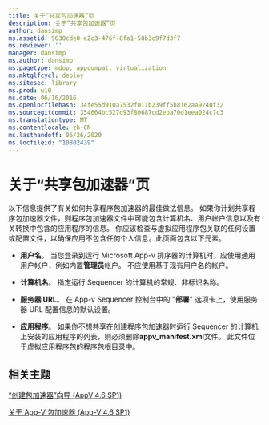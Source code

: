 ```yaml
---
title: 关于“共享包加速器”页
description: 关于“共享包加速器”页
author: dansimp
ms.assetid: 9630cde0-e2c3-476f-8fa1-58b3c9f7d3f7
ms.reviewer: ''
manager: dansimp
ms.author: dansimp
ms.pagetype: mdop, appcompat, virtualization
ms.mktglfcycl: deploy
ms.sitesec: library
ms.prod: w10
ms.date: 06/16/2016
ms.openlocfilehash: 34fe55d910a7532f011b239ff5b8162aa9240f32
ms.sourcegitcommit: 354664bc527d93f80687cd2eba70d1eea024c7c3
ms.translationtype: MT
ms.contentlocale: zh-CN
ms.lasthandoff: 06/26/2020
ms.locfileid: "10802439"
---
```

# 关于“共享包加速器”页


以下信息提供了有关如何共享程序包加速器的最佳做法信息。 如果你计划共享程序包加速器文件，则程序包加速器文件中可能包含计算机名、用户帐户信息以及有关转换中包含的应用程序的信息。 你应该检查与虚拟应用程序包关联的任何设置或配置文件，以确保应用不包含任何个人信息。此页面包含以下元素。

-   **用户名**。 当您登录到运行 Microsoft App-v 排序器的计算机时，应使用通用用户帐户，例如内置**管理员**帐户。 不应使用基于现有用户名的帐户。

-   **计算机名**。 指定运行 Sequencer 的计算机的常规、非标识名称。

-   **服务器 URL**。 在 App-v Sequencer 控制台中的 "**部署**" 选项卡上，使用服务器 URL 配置信息的默认设置。

-   **应用程序**。 如果你不想共享在创建程序包加速器时运行 Sequencer 的计算机上安装的应用程序的列表，则必须删除**appv\_manifest.xml**文件。 此文件位于虚拟应用程序包的程序包根目录中。

## 相关主题


[“创建包加速器”向导 (AppV 4.6 SP1)](create-package-accelerator-wizard--appv-46-sp1-.md)

[关于 App-V 包加速器 (App-V 4.6 SP1)](about-app-v-package-accelerators--app-v-46-sp1-.md)

 

 





